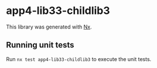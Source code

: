 # app4-lib33-childlib3

This library was generated with [Nx](https://nx.dev).

## Running unit tests

Run `nx test app4-lib33-childlib3` to execute the unit tests.
